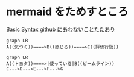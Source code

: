 # mermaid をためすところ
[Basic Syntax github にあわないことたたあり](https://mermaid.js.org/syntax/flowchart.html)
```mermaid
graph LR
A((気づく))====>B((感じる))====>C((評価行動))
```

```mermaid
graph LR
A((トヨタ))====>|使っている|B((ビームライン))
C--->D--->E--->F--->G
```
